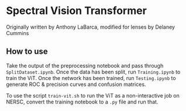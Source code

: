 # Spectral Vision Transformer
Originally written by Anthony LaBarca, modified for lenses by Delaney Cummins
## How to use
Take the output of the preprocessing notebook and pass through `SplitDataset.ipynb`. Once the data has been split, run `Training.ipynb` to train the ViT.
Once the network has been trained, run `Testing.ipynb` to generate ROC & precision curves and confusion matrices. 

To use the script `train-vit.sh` to run the ViT as a non-interactive job on NERSC, convert the training notebook to a `.py` file and run that. 
